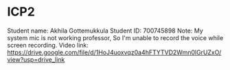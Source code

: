 # ICP2
Student name: Akhila Gottemukkula
Student ID: 700745898
Note: My system mic is not working professor, So I'm unable to record the voice while screen recording.
Video link:
https://drive.google.com/file/d/1HoJ4uoxvqz0a4hFTYTVD2Wmn0lGrUZxO/view?usp=drive_link
